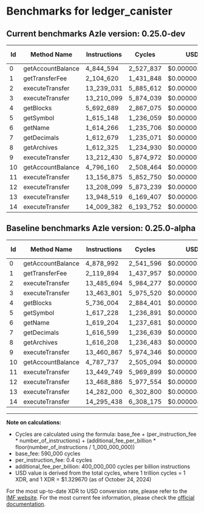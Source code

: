 # Benchmarks for ledger_canister

## Current benchmarks Azle version: 0.25.0-dev

| Id  | Method Name       | Instructions | Cycles    | USD           | USD/Million Calls | Change                              |
| --- | ----------------- | ------------ | --------- | ------------- | ----------------- | ----------------------------------- |
| 0   | getAccountBalance | 4_844_594    | 2_527_837 | $0.0000033612 | $3.36             | <font color="green">-34_398</font>  |
| 1   | getTransferFee    | 2_104_620    | 1_431_848 | $0.0000019039 | $1.90             | <font color="green">-15_274</font>  |
| 2   | executeTransfer   | 13_239_031   | 5_885_612 | $0.0000078259 | $7.82             | <font color="green">-246_663</font> |
| 3   | executeTransfer   | 13_210_099   | 5_874_039 | $0.0000078105 | $7.81             | <font color="green">-253_702</font> |
| 4   | getBlocks         | 5_692_689    | 2_867_075 | $0.0000038123 | $3.81             | <font color="green">-43_315</font>  |
| 5   | getSymbol         | 1_615_148    | 1_236_059 | $0.0000016436 | $1.64             | <font color="green">-2_080</font>   |
| 6   | getName           | 1_614_266    | 1_235_706 | $0.0000016431 | $1.64             | <font color="green">-4_938</font>   |
| 7   | getDecimals       | 1_612_679    | 1_235_071 | $0.0000016422 | $1.64             | <font color="green">-3_920</font>   |
| 8   | getArchives       | 1_612_325    | 1_234_930 | $0.0000016420 | $1.64             | <font color="green">-3_883</font>   |
| 9   | executeTransfer   | 13_212_430   | 5_874_972 | $0.0000078118 | $7.81             | <font color="green">-248_437</font> |
| 10  | getAccountBalance | 4_796_160    | 2_508_464 | $0.0000033354 | $3.33             | <font color="red">+8_423</font>     |
| 11  | executeTransfer   | 13_156_875   | 5_852_750 | $0.0000077822 | $7.78             | <font color="green">-292_874</font> |
| 12  | executeTransfer   | 13_208_099   | 5_873_239 | $0.0000078095 | $7.80             | <font color="green">-260_787</font> |
| 13  | executeTransfer   | 13_948_519   | 6_169_407 | $0.0000082033 | $8.20             | <font color="green">-333_481</font> |
| 14  | executeTransfer   | 14_009_382   | 6_193_752 | $0.0000082356 | $8.23             | <font color="green">-286_056</font> |

## Baseline benchmarks Azle version: 0.25.0-alpha

| Id  | Method Name       | Instructions | Cycles    | USD           | USD/Million Calls |
| --- | ----------------- | ------------ | --------- | ------------- | ----------------- |
| 0   | getAccountBalance | 4_878_992    | 2_541_596 | $0.0000033795 | $3.37             |
| 1   | getTransferFee    | 2_119_894    | 1_437_957 | $0.0000019120 | $1.91             |
| 2   | executeTransfer   | 13_485_694   | 5_984_277 | $0.0000079571 | $7.95             |
| 3   | executeTransfer   | 13_463_801   | 5_975_520 | $0.0000079455 | $7.94             |
| 4   | getBlocks         | 5_736_004    | 2_884_401 | $0.0000038353 | $3.83             |
| 5   | getSymbol         | 1_617_228    | 1_236_891 | $0.0000016447 | $1.64             |
| 6   | getName           | 1_619_204    | 1_237_681 | $0.0000016457 | $1.64             |
| 7   | getDecimals       | 1_616_599    | 1_236_639 | $0.0000016443 | $1.64             |
| 8   | getArchives       | 1_616_208    | 1_236_483 | $0.0000016441 | $1.64             |
| 9   | executeTransfer   | 13_460_867   | 5_974_346 | $0.0000079439 | $7.94             |
| 10  | getAccountBalance | 4_787_737    | 2_505_094 | $0.0000033309 | $3.33             |
| 11  | executeTransfer   | 13_449_749   | 5_969_899 | $0.0000079380 | $7.93             |
| 12  | executeTransfer   | 13_468_886   | 5_977_554 | $0.0000079482 | $7.94             |
| 13  | executeTransfer   | 14_282_000   | 6_302_800 | $0.0000083806 | $8.38             |
| 14  | executeTransfer   | 14_295_438   | 6_308_175 | $0.0000083878 | $8.38             |

---

**Note on calculations:**

- Cycles are calculated using the formula: base_fee + (per_instruction_fee \* number_of_instructions) + (additional_fee_per_billion \* floor(number_of_instructions / 1_000_000_000))
- base_fee: 590_000 cycles
- per_instruction_fee: 0.4 cycles
- additional_fee_per_billion: 400_000_000 cycles per billion instructions
- USD value is derived from the total cycles, where 1 trillion cycles = 1 XDR, and 1 XDR = $1.329670 (as of October 24, 2024)

For the most up-to-date XDR to USD conversion rate, please refer to the [IMF website](https://www.imf.org/external/np/fin/data/rms_sdrv.aspx).
For the most current fee information, please check the [official documentation](https://internetcomputer.org/docs/current/developer-docs/gas-cost#execution).
